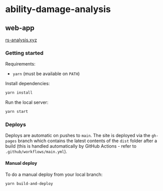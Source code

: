 # ability-damage-analysis

## web-app

[rs-analysis.xyz](https://rs-analysis.xyz)

### Getting started

Requirements:

- `yarn` (must be available on `PATH`)

Install dependencies:

```sh
yarn install
```

Run the local server:

```sh
yarn start
```

### Deploys

Deploys are automatic on pushes to `main`. The site is deployed via the `gh-pages`
branch which contains the latest contents of the `dist` folder after a build (this is handled
automatically by GitHub Actions - refer to `.github/workflows/main.yml`).

#### Manual deploy

To do a manual deploy from your local branch:

```sh
yarn build-and-deploy
```
